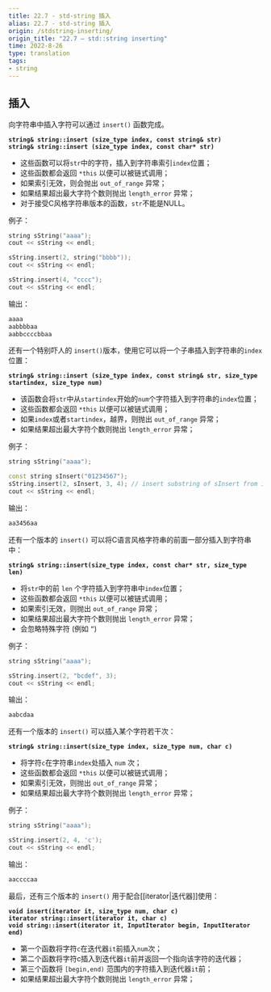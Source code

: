 ```yaml
---
title: 22.7 - std-string 插入
alias: 22.7 - std-string 插入
origin: /stdstring-inserting/
origin_title: "22.7 — std::string inserting"
time: 2022-8-26
type: translation
tags:
- string
---
```




## 插入

向字符串中插入字符可以通过 `insert()` 函数完成。

**`string& string::insert (size_type index, const string& str)`**  
**`string& string::insert (size_type index, const char* str)`**

- 这些函数可以将`str`中的字符，插入到字符串索引`index`位置；
- 这些函数都会返回 `*this` 以便可以被链式调用；
- 如果索引无效，则会抛出 `out_of_range` 异常；
- 如果结果超出最大字符个数则抛出 `length_error` 异常；
- 对于接受C风格字符串版本的函数，`str`不能是NULL。

例子：

```cpp
string sString("aaaa");
cout << sString << endl;

sString.insert(2, string("bbbb"));
cout << sString << endl;

sString.insert(4, "cccc");
cout << sString << endl;
```

输出：

```bash
aaaa
aabbbbaa
aabbccccbbaa
```

还有一个特别吓人的 `insert()`版本，使用它可以将一个子串插入到字符串的`index`位置：

**`string& string::insert (size_type index, const string& str, size_type startindex, size_type num)`**

- 该函数会将`str`中从`startindex`开始的`num`个字符插入到字符串的`index`位置；
- 这些函数都会返回 `*this` 以便可以被链式调用；
- 如果`index`或者`startindex`，越界，则抛出 `out_of_range` 异常；
- 如果结果超出最大字符个数则抛出 `length_error` 异常；

例子：

```cpp
string sString("aaaa");

const string sInsert("01234567");
sString.insert(2, sInsert, 3, 4); // insert substring of sInsert from index [3,7) into sString at index 2
cout << sString << endl;
```

输出：

```bash
aa3456aa
```

还有一个版本的 `insert()` 可以将C语言风格字符串的前面一部分插入到字符串中：

**`string& string::insert(size_type index, const char* str, size_type len)`**

- 将`str`中的前 `len` 个字符插入到字符串中`index`位置；
- 这些函数都会返回 `*this` 以便可以被链式调用；
- 如果索引无效，则抛出 `out_of_range` 异常；
- 如果结果超出最大字符个数则抛出 `length_error` 异常；
- 会忽略特殊字符 (例如 `”`)

例子：

```cpp
string sString("aaaa");

sString.insert(2, "bcdef", 3);
cout << sString << endl;
```

输出：

```bash
aabcdaa
```

还有一个版本的 `insert()` 可以插入某个字符若干次：

**`string& string::insert(size_type index, size_type num, char c)`**

- 将字符`c`在字符串`index`处插入 `num` 次；
- 这些函数都会返回 `*this` 以便可以被链式调用；
- 如果索引无效，则抛出 `out_of_range` 异常；
- 如果结果超出最大字符个数则抛出 `length_error` 异常；

例子：

```cpp
string sString("aaaa");

sString.insert(2, 4, 'c');
cout << sString << endl;
```

输出：

```bash
aaccccaa
```

最后，还有三个版本的 `insert()` 用于配合[[iterator|迭代器]]使用：

**`void insert(iterator it, size_type num, char c)`**  
**`iterator string::insert(iterator it, char c)`**  
**`void string::insert(iterator it, InputIterator begin, InputIterator end)`**

- 第一个函数将字符`c`在迭代器`it`前插入`num`次；
- 第二个函数将字符c插入到迭代器`it`前并返回一个指向该字符的迭代器；
- 第三个函数将 `[begin,end)` 范围内的字符插入到迭代器`it`前；
- 如果结果超出最大字符个数则抛出 `length_error` 异常；